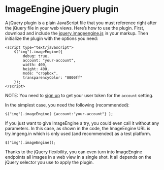 # ImageEngine jQuery plugin

A jQuery plugin is a plain JavaScript file that you must reference right after the jQuery file in your web views. Here’s how to use the plugin.
First, download and include the [jquery.imageengine.js](https://github.com/WURFL/ImageEngine-jQuery-plugin/blob/master/jquery.imageengine.js) in your markup.
Then initialize the plugin with the options you need:
```
<script type="text/javascript">
    $("img").imageEngine({
        debug: true,
        account: "your-account",
        width: 400,
        height: 400,
        mode: "cropbox",
        transparencyColor: "0000ff"
    });
</script>
```
NOTE: You need to [sign up](http://www.scientiamobile.com/page/imageengine) to get your user token for the `account` setting.

In the simplest case, you need the following (recommended):

```
$("img").imageEngine( {account:"your-account"} );
```

If you just want to give ImageEngine a try, you could even call it without any parameters. In this case, as shown in the code, the ImageEngine URL is try.imgeng.in which is only used (and recommended) as a test platform.

```
$("img").imageEngine(); 
```

Thanks to the jQuery flexibility, you can even turn into ImageEngine endpoints all images in a web view in a single shot. It all depends on the jQuery selector you use to apply the plugin.

